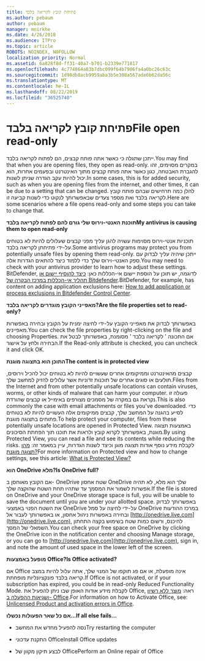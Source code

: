 ```yaml
---
title: פתיחת קובץ לקריאה בלבד
ms.author: pebaum
author: pebaum
manager: mnirkhe
ms.date: 4/26/2018
ms.audience: ITPro
ms.topic: article
ROBOTS: NOINDEX, NOFOLLOW
localization_priority: Normal
ms.assetid: 6a828f8d-ff31-40a7-b701-b2339e771817
ms.openlocfilehash: 4c774864a03b7dbc099f64b7906fa4a0bc26c63c
ms.sourcegitcommit: 1d98db8acb9959aba3b5e308a567ade6b62da56c
ms.translationtype: MT
ms.contentlocale: he-IL
ms.lasthandoff: 08/22/2019
ms.locfileid: "36525740"
---
```

# <a name="file-open-read-only"></a><span data-ttu-id="49cd4-102">פתיחת קובץ לקריאה בלבד</span><span class="sxs-lookup"><span data-stu-id="49cd4-102">File open read-only</span></span>

<span data-ttu-id="49cd4-103">ייתכן שתגלה כי כאשר אתה פותח קבצים, הם לפתוח לקריאה בלבד.</span><span class="sxs-lookup"><span data-stu-id="49cd4-103">You may find that when you are opening files, they open as read-only.</span></span> <span data-ttu-id="49cd4-104">במקרים מסוימים, זהו להגברת האבטחה, כגון כאשר אתה פותח קבצים מתוך האינטרנט ובפעמים אחרות, הוא יכול להיות עקב הגדרה שניתן לשנות.</span><span class="sxs-lookup"><span data-stu-id="49cd4-104">In some cases, this is for added security, such as when you are opening files from the internet, and other times, it can be due to a setting that can be changed.</span></span> <span data-ttu-id="49cd4-105">להלן כמה תרחישים שבהם פותח קובץ לקריאה בלבד ואת מספר צעדים שבאפשרותך לנקוט כדי לשנות קביעה זו.</span><span class="sxs-lookup"><span data-stu-id="49cd4-105">Here are some scenarios where a file opens read-only and some steps you can take to change that.</span></span>
  
 <span data-ttu-id="49cd4-106">**תוכנת האנטי-וירוס שלי גורם להם לפתוח לקריאה בלבד**</span><span class="sxs-lookup"><span data-stu-id="49cd4-106">**My antivirus is causing them to open read-only**</span></span>
  
<span data-ttu-id="49cd4-107">תוכניות אנטי-וירוס מסוימות עשויה להגן עליך מפני קבצים שעלולים להיות לא בטוחים על-ידי פתיחתן לקריאה בלבד.</span><span class="sxs-lookup"><span data-stu-id="49cd4-107">Some antivirus programs may protect you from potentially unsafe files by opening them read-only.</span></span> <span data-ttu-id="49cd4-108">ייתכן שיהיה עליך לבדוק עם ספק האנטי-וירוס שלך כדי ללמוד כיצד להתאים הגדרות אלה.</span><span class="sxs-lookup"><span data-stu-id="49cd4-108">You may need to check with your antivirus provider to learn how to adjust these settings.</span></span> <span data-ttu-id="49cd4-109">BitDefender, לדוגמה, יש תוכן על הוספת יישום אי-הכללות כאן: [כיצד להוסיף יישום או תהליך אי-הכללות במרכז הבקרה של Bitdefender](https://www.bitdefender.com/support/how-to-add-application-or-process-exclusions-in-bitdefender-control-center-1119.mdl).</span><span class="sxs-lookup"><span data-stu-id="49cd4-109">BitDefender, for example, has content on adding application exclusions here: [How to add application or process exclusions in Bitdefender Control Center](https://www.bitdefender.com/support/how-to-add-application-or-process-exclusions-in-bitdefender-control-center-1119.mdl).</span></span>
  
 <span data-ttu-id="49cd4-110">**מאפייני הקובץ מוגדרים לקריאה בלבד?**</span><span class="sxs-lookup"><span data-stu-id="49cd4-110">**Are the file properties set to read-only?**</span></span>
  
<span data-ttu-id="49cd4-111">באפשרותך לבדוק את מאפייני הקובץ על-ידי לחיצה ימנית על הקובץ ובחירה באפשרות מאפיינים.</span><span class="sxs-lookup"><span data-stu-id="49cd4-111">You can check the file properties by right-clicking on the file and choosing Properties.</span></span> <span data-ttu-id="49cd4-112">אם התכונה ' לקריאה בלבד ' מסומנת, באפשרותך לבטל את הבחירה ולחץ על אישור.</span><span class="sxs-lookup"><span data-stu-id="49cd4-112">If the Read-only attribute is checked, you can uncheck it and click OK.</span></span>
  
 <span data-ttu-id="49cd4-113">**התוכן הוא בתצוגה מוגנת**</span><span class="sxs-lookup"><span data-stu-id="49cd4-113">**The content is in protected view**</span></span>
  
<span data-ttu-id="49cd4-114">קבצים מהאינטרנט וממיקומים אחרים שעשויים להיות לא בטוחים יכול להכיל וירוסים, תולעים או סוגים אחרים של תוכנות זדוניות אשר עלולים להזיק למחשב שלך.</span><span class="sxs-lookup"><span data-stu-id="49cd4-114">Files from the Internet and from other potentially unsafe locations can contain viruses, worms, or other kinds of malware that can harm your computer.</span></span> <span data-ttu-id="49cd4-115">פעולה זו נקראת גם במקרה של מסמכים מצורפים באימייל או קבצים שהורדת.</span><span class="sxs-lookup"><span data-stu-id="49cd4-115">This is also commonly the case with email attachments or files you've downloaded.</span></span> <span data-ttu-id="49cd4-116">כדי לסייע בהגנה על המחשב שלך, קבצים ממיקומים אלה העשויים להיות לא בטוחים פתוחים בתצוגה מוגנת.</span><span class="sxs-lookup"><span data-stu-id="49cd4-116">To help protect your computer, files from these potentially unsafe locations are opened in Protected View.</span></span> <span data-ttu-id="49cd4-117">באמצעות תצוגה מוגנת, באפשרותך לקרוא קובץ ולראות את תוכנו תוך הפחתת הסיכונים.</span><span class="sxs-lookup"><span data-stu-id="49cd4-117">By using Protected View, you can read a file and see its contents while reducing the risks.</span></span> <span data-ttu-id="49cd4-118">לקבלת מידע נוסף אודות תצוגה מוגן וכיצד לשנות הגדרות, עיין במאמר זה: [מהו תצוגה מוגנת?](https://support.office.com/article/d6f09ac7-e6b9-4495-8e43-2bbcdbcb6653)</span><span class="sxs-lookup"><span data-stu-id="49cd4-118">For more information on Protected view and how to change settings, see this article: [What is Protected View?](https://support.office.com/article/d6f09ac7-e6b9-4495-8e43-2bbcdbcb6653)</span></span>
  
 <span data-ttu-id="49cd4-119">**הוא OneDrive מלא?**</span><span class="sxs-lookup"><span data-stu-id="49cd4-119">**Is OneDrive full?**</span></span>
  
<span data-ttu-id="49cd4-120">אם הקובץ מאוחסן ב- OneDrive שטח אחסון OneDrive שלך הוא מלא, לא תהיה אפשרות לשמור את המסמך עד שתהיו תחת השטח שהוקצה שלך.</span><span class="sxs-lookup"><span data-stu-id="49cd4-120">If the file is stored on OneDrive and your OneDrive storage space is full, you will be unable to save the document until you are under your allotted space.</span></span> <span data-ttu-id="49cd4-121">באפשרותך לבדוק את השטח הפנוי באמצעי OneDrive על-ידי לחיצה על סמל OneDrive במרכז ההודעות ובחירה באפשרות ניהול אחסון, או באפשרותך לעבור אל [http://onedrive.live.com](http://onedrive.live.com), להיכנס, ורשום כמות שטח בשימוש בקצה התחתון השמאלי של המסך.</span><span class="sxs-lookup"><span data-stu-id="49cd4-121">You can check your free space on OneDrive by clicking the OneDrive icon in the notification center and choosing Manage storage, or you can go to [http://onedrive.live.com](http://onedrive.live.com), sign in, and note the amount of used space in the lower left of the screen.</span></span>
  
 <span data-ttu-id="49cd4-122">**מופעל באמצעות Office?**</span><span class="sxs-lookup"><span data-stu-id="49cd4-122">**Is Office activated?**</span></span>
  
<span data-ttu-id="49cd4-123">אם Office אינה מופעלת, או אם פג תוקפו של המנוי שלך, אתה עלול להיות במצב קריאה בלבד פונקציונליות מופחתת.</span><span class="sxs-lookup"><span data-stu-id="49cd4-123">If Office is not activated, or if your subscription has expired, you could be in read-only Reduced Functionality Mode.</span></span> <span data-ttu-id="49cd4-124">לקבלת מידע אודות האופן שבו ניתן להפעיל את Office, ראה: [מוצר ללא רשיון ושגיאות ההפעלה ב- Office](https://support.office.com/article/unlicensed-product-and-activation-errors-in-office-0d23d3c0-c19c-4b2f-9845-5344fedc4380).</span><span class="sxs-lookup"><span data-stu-id="49cd4-124">For information on how to Activate Office, see: [Unlicensed Product and activation errors in Office](https://support.office.com/article/unlicensed-product-and-activation-errors-in-office-0d23d3c0-c19c-4b2f-9845-5344fedc4380).</span></span>
  
 <span data-ttu-id="49cd4-125">**אם כל שאר הפעולות נכשלו...**</span><span class="sxs-lookup"><span data-stu-id="49cd4-125">**If all else fails...**</span></span>
  
- <span data-ttu-id="49cd4-126">נסה להפעיל מחדש את המחשב</span><span class="sxs-lookup"><span data-stu-id="49cd4-126">Try restarting the computer</span></span>
    
- <span data-ttu-id="49cd4-127">התקנת עדכוני Office</span><span class="sxs-lookup"><span data-stu-id="49cd4-127">Install Office updates</span></span>
    
- <span data-ttu-id="49cd4-128">לבצע תיקון מקוון של Office</span><span class="sxs-lookup"><span data-stu-id="49cd4-128">Perform an Online repair of Office</span></span>
    

